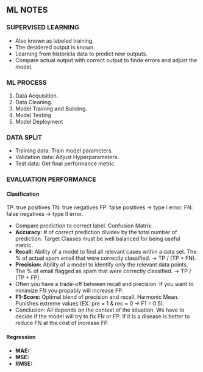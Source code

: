 ## ML NOTES

### SUPERVISED LEARNING

- Also known as labeled training.
- The desidered output is known.
- Learning from historicla data to predict new outputs.
- Compare actual output with correct output to finde errors and adjust the model.

### ML PROCESS

1. Data Acquisition.
2. Data Cleaning.
3. Model Training and Building.
4. Model Testing
5. Model Deployment

### DATA SPLIT

- Training data: Train model parameters.
- Validation data: Adjust Hyperparameters.
- Test data: Get final performance metric.

### EVALUATION PERFORMANCE

#### Clasification

TP: true positives
TN: true negatives
FP: false positives -> type I error.
FN: false negatives -> type II error.

- Compare prediction to correct label. Confusion Matrix.
- **Accuracy:** # of correct prediction dividev by the total number of prediction. Target Classes must be well balanced for being useful metric.
- **Recall:** Ability of a model to find all relevant cases within a data set. The % of actual spam email that were correctly classified. -> TP / (TP + FN).
- **Precision:** Ability of a model to identify only the relevant data points. The % of email flagged as spam that were correctly classified. -> TP / (TP + FP).
- Often you have a trade-off between recall and precision. If you want to minimize FN you propably will increase FP.
- **F1-Score:** Optimal blend of precision and recall. Harmonic Mean. Punishes extreme values (EX. pre = 1 & rec = 0 -> F1 = 0.5).
- Conclusion: All depends on the context of the situation. We have to decide if the model will try to fix FN or FP. If it is a disease is better to reduce FN at the cost of increase FP.

#### Regression

- **MAE:**
- **MSE:**
- **RMSE:**
